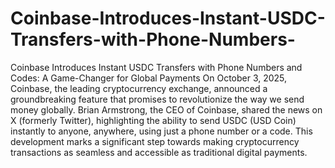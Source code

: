 # Coinbase-Introduces-Instant-USDC-Transfers-with-Phone-Numbers-
Coinbase Introduces Instant USDC Transfers with Phone Numbers and Codes: A Game-Changer for Global Payments
On October 3, 2025, Coinbase, the leading cryptocurrency exchange, announced a groundbreaking feature that promises to revolutionize the way we send money globally. Brian Armstrong, the CEO of Coinbase, shared the news on X (formerly Twitter), highlighting the ability to send USDC (USD Coin) instantly to anyone, anywhere, using just a phone number or a code. This development marks a significant step towards making cryptocurrency transactions as seamless and accessible as traditional digital payments.

